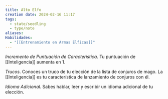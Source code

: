 ```yaml
---
title: Alto Elfo
creation date: 2024-02-16 11:17
tags:
  - state/seedling
  - type/note
aliases: 
Habilidades:
  - "[[Entrenamiento en Armas Élficas]]"
---
```



*Incremento de Puntuación de Característica*. Tu puntuación de [[Inteligencia]] aumenta en 1.

*Trucos*. Conoces un truco de tu elección de la lista de conjuros de mago. La [[Inteligencia]] es tu característica de lanzamiento de conjuros con él.

*Idioma Adicional*. Sabes hablar, leer y escribir un idioma adicional de tu elección.
